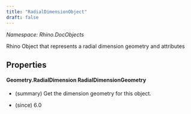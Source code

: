 ```yaml
---
title: "RadialDimensionObject"
draft: false
---
```


*Namespace: Rhino.DocObjects*

   Rhino Object that represents a radial dimension geometry and attributes
   
## Properties
#### Geometry.RadialDimension RadialDimensionGeometry
- (summary) 
     Get the dimension geometry for this object.
     
- (since) 6.0
